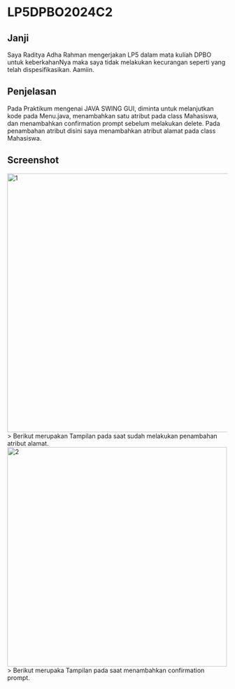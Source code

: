# LP5DPBO2024C2

## Janji
Saya Raditya Adha Rahman mengerjakan LP5 dalam mata kuliah DPBO untuk keberkahanNya maka saya tidak melakukan kecurangan seperti yang telah dispesifikasikan. Aamiin.

## Penjelasan
Pada Praktikum mengenai JAVA SWING GUI, diminta untuk melanjutkan kode pada Menu.java, menambahkan satu atribut pada class Mahasiswa, dan menambahkan confirmation prompt sebelum melakukan delete.
Pada penambahan atribut disini saya menambahkan atribut alamat pada class Mahasiswa.

## Screenshot
<img width="592" alt="1" src="https://github.com/radityadhaaa/LP5DPBO2024C2/assets/133930595/a9386315-78df-4f7c-a049-c118c38796df">
> Berikut merupakan Tampilan pada saat sudah melakukan penambahan atribut alamat.
<img width="502" alt="2" src="https://github.com/radityadhaaa/LP5DPBO2024C2/assets/133930595/f0470971-53e1-4c31-80d0-2d9e0c9587a8">
> Berikut merupaka Tampilan pada saat menambahkan confirmation prompt.
